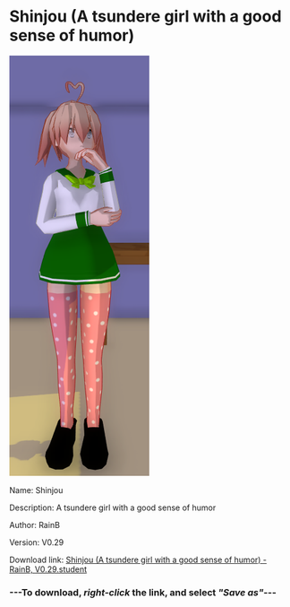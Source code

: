 # Shinjou (A tsundere girl with a good sense of humor)

<img src = "https://raw.githubusercontent.com/Arbiter1223/Daigaku-Gurashi-Custom-Students/master/Students/Files/Shinjou%20(A%20tsundere%20girl%20with%20a%20good%20sense%20of%20humor).png">

Name: Shinjou

Description: A tsundere girl with a good sense of humor

Author: RainB

Version: V0.29

Download link: <a href="https://raw.githubusercontent.com/Arbiter1223/Daigaku-Gurashi-Custom-Students/master/Students/Files/Shinjou%20(A%20tsundere%20girl%20with%20a%20good%20sense%20of%20humor)%20-%20RainB%2C%20V0.29.student">Shinjou (A tsundere girl with a good sense of humor) - RainB, V0.29.student</a>

### ---**To download, _right-click_ the link, and select _"Save as"_**---
